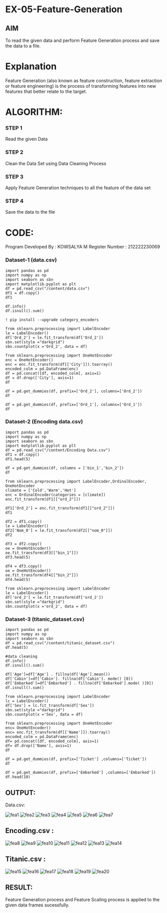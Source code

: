 # EX-05-Feature-Generation


## AIM
To read the given data and perform Feature Generation process and save the data to a file. 

# Explanation
Feature Generation (also known as feature construction, feature extraction or feature engineering) is the process of transforming features into new features that better relate to the target.
 

# ALGORITHM:

### STEP 1

Read the given Data
### STEP 2

Clean the Data Set using Data Cleaning Process
### STEP 3

Apply Feature Generation techniques to all the feature of the data set
### STEP 4

Save the data to the file


# CODE:

Program Developed By : KOWSALYA M
Register Number : 212222230069

### Dataset-1 (data.csv)
```
import pandas as pd
import numpy as np
import seaborn as sbn
import matplotlib.pyplot as plt
df = pd.read_csv("/content/data.csv")
df1 = df.copy()
df1

df.info()
df.isnull().sum()

! pip install --upgrade category_encoders

from sklearn.preprocessing import LabelEncoder
le = LabelEncoder()
df['Ord_2'] = le.fit_transform(df['Ord_2'])
sbn.set(style ="darkgrid")
sbn.countplot(x ='Ord_2', data = df)

from sklearn.preprocessing import OneHotEncoder
enc = OneHotEncoder()
enc = enc.fit_transform(df[['City']]).toarray()
encoded_colm = pd.DataFrame(enc)
df = pd.concat([df, encoded_colm], axis=1)
df = df.drop(['City'], axis=1)
df

df = pd.get_dummies(df, prefix=['Ord_2'], columns=['Ord_2'])
df

df = pd.get_dummies(df, prefix=['Ord_1'], columns=['Ord_1'])
df
```

### Dataset-2 (Encoding data.csv)

```
import pandas as pd
import numpy as np
import seaborn as sbn
import matplotlib.pyplot as plt
df = pd.read_csv("/content/Encoding Data.csv")
df1 = df.copy()
df1.head(5)

df = pd.get_dummies(df, columns = ['bin_1','bin_2'])
df

from sklearn.preprocessing import LabelEncoder,OrdinalEncoder, OneHotEncoder
climate = ['Cold','Warm','Hot']
enc = OrdinalEncoder(categories = [climate])
enc.fit_transform(df1[["ord_2"]])

df1['Ord_2'] = enc.fit_transform(df1[["ord_2"]])
df1

df2 = df1.copy()
le = LabelEncoder()
df2['Nom_0'] = le.fit_transform(df2[["nom_0"]])
df2

df3 = df2.copy()
oe = OneHotEncoder()
oe.fit_transform(df3[["bin_1"]])
df3.head(5)

df4 = df3.copy()
oe = OneHotEncoder()
oe.fit_transform(df4[["bin_2"]])
df4.head(5)

from sklearn.preprocessing import LabelEncoder
le = LabelEncoder()
df['ord_2'] = le.fit_transform(df['ord_2'])
sbn.set(style ="darkgrid")
sbn.countplot(x ='ord_2', data = df)
```
### Dataset-3 (titanic_dataset.csv)

```
import pandas as pd
import numpy as np
import seaborn as sbn
df = pd.read_csv("/content/titanic_dataset.csv")
df.head(5)

#data cleaning
df.info()
df.isnull().sum()

df['Age']=df['Age'] . fillna(df['Age'].mean())
df['Cabin']=df['Cabin']. fillna(df['Cabin']. mode() [0])
df['Embarked']=df['Embarked'] . fillna(df['Embarked'].mode( )[0])
df.isnull().sum()

from sklearn.preprocessing import LabelEncoder
lc = LabelEncoder()
df['Sex'] = lc.fit_transform(df['Sex'])
sbn.set(style ="darkgrid")
sbn.countplot(x ='Sex', data = df)

from sklearn.preprocessing import OneHotEncoder
enc= OneHotEncoder()
enc= enc.fit_transform(df[['Name']]).toarray()
encoded_colm = pd.DataFrame(enc)
df= pd.concat([df, encoded_colm], axis=1)
df= df.drop(['Name'], axis=1)
df

df = pd.get_dummies(df, prefix=['Ticket'] ,columns=['Ticket'])
df

df = pd.get_dummies(df, prefix=['Embarked'] ,columns=['Embarked'])
df.head(10)
```
## OUTPUT:

Data.csv:

![fea1](https://user-images.githubusercontent.com/118671457/233466312-63f24eea-8811-47c4-8406-0efe16793d34.png)
![fea2](https://user-images.githubusercontent.com/118671457/233466346-a2397458-0dc7-4315-ad0b-28e5a72ce235.png)
![fea3](https://user-images.githubusercontent.com/118671457/233466375-f3583f8c-6432-49e9-82d6-2161ffee1d17.png)
![fea4](https://user-images.githubusercontent.com/118671457/233466430-c6fe0bc3-e66f-4e87-9368-27f64dc2c04a.png)
![fea5](https://user-images.githubusercontent.com/118671457/233466498-46c40dd1-6e20-45e0-9708-5e94a0effba7.png)
![fea6](https://user-images.githubusercontent.com/118671457/233466545-7a335ece-ea70-4e8f-8a42-d5b2d8a03904.png)
![fea7](https://user-images.githubusercontent.com/118671457/233466598-eb7ac85d-e37c-468b-aabe-7972f8bd6292.png)

## Encoding.csv :

![fea8](https://user-images.githubusercontent.com/118671457/233466636-fa21dc26-2e4c-49fd-8e09-c4504b947711.png)
![fea9](https://user-images.githubusercontent.com/118671457/233466694-17819fa7-7f6b-4ce8-b425-c19f0dae1c6a.png)
![fea10](https://user-images.githubusercontent.com/118671457/233466782-edbd306a-fa73-4ba3-9d73-5ec9ed60e4ab.png)
![fea11](https://user-images.githubusercontent.com/118671457/233466838-3195f6e7-1bc6-4c62-a23a-6bc8500811db.png)
![fea12](https://user-images.githubusercontent.com/118671457/233466865-8426d696-b072-43ad-81c6-5c187638ca9e.png)
![fea13](https://user-images.githubusercontent.com/118671457/233466935-10211f57-0c1f-4569-b158-10f89c2a4b35.png)
![fea14](https://user-images.githubusercontent.com/118671457/233466989-770c8767-4b0b-4634-84e2-04c6262ad65a.png)

## Titanic.csv :

![fea15](https://user-images.githubusercontent.com/118671457/233467035-d5d7df83-1587-441c-b24a-428690b37045.png)
![fea16](https://user-images.githubusercontent.com/118671457/233467077-7999d3ac-51bc-4043-b35c-302021b0648b.png)
![fea17](https://user-images.githubusercontent.com/118671457/233467106-ea81a92e-74ba-4de6-91d1-cf821ccbcb89.png)
![fea18](https://user-images.githubusercontent.com/118671457/233467134-b9736b53-4cf3-43df-884d-5f7ffe1250e4.png)
![fea19](https://user-images.githubusercontent.com/118671457/233467169-23f3efae-0632-478e-b604-5a3a94b3b993.png)
![fea20](https://user-images.githubusercontent.com/118671457/233467191-096e4cc5-4299-4d62-8282-e9882a987181.png)

## RESULT:

Feature Generation process and Feature Scaling process is applied to the given data frames sucessfully.


